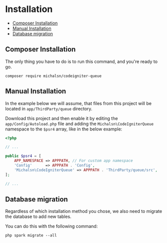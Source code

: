 # Installation

- [Composer Installation](#composer-installation)
- [Manual Installation](#manual-installation)
- [Database migration](#database-migration)

## Composer Installation

The only thing you have to do is to run this command, and you're ready to go.

```console
composer require michalsn/codeigniter-queue
```

## Manual Installation

In the example below we will assume, that files from this project will be located in `app/ThirdParty/queue` directory.

Download this project and then enable it by editing the `app/Config/Autoload.php` file and adding the `Michalsn\CodeIgniterQueue` namespace to the `$psr4` array, like in the below example:

```php
<?php

// ...

public $psr4 = [
    APP_NAMESPACE => APPPATH, // For custom app namespace
    'Config'      => APPPATH . 'Config',
    'Michalsn\CodeIgniterQueue' => APPPATH . 'ThirdParty/queue/src',
];

// ...
```

## Database migration

Regardless of which installation method you chose, we also need to migrate the database to add new tables.

You can do this with the following command:

```console
php spark migrate --all
```

